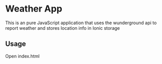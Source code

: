 # Weather App

This is an pure JavaScript application that uses the wunderground api to report weather and stores location info in Ionic storage

## Usage

Open index.html
